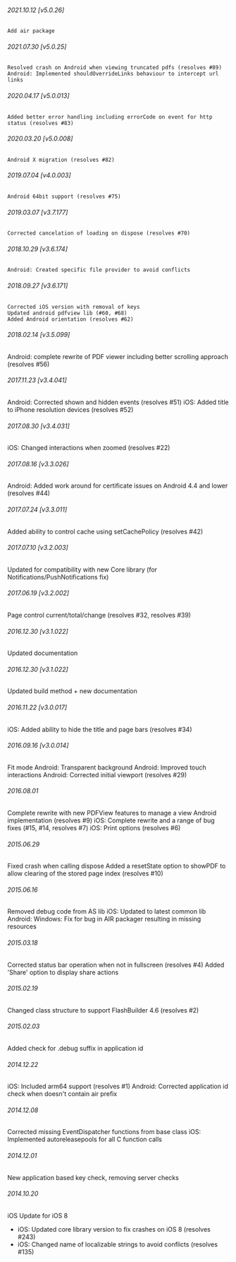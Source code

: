 ###### 2021.10.12 [v5.0.26]

```
Add air package
```



###### 2021.07.30 [v5.0.25]

```
Resolved crash on Android when viewing truncated pdfs (resolves #89)
Android: Implemented shouldOverrideLinks behaviour to intercept url links
```


###### 2020.04.17 [v5.0.013]

```
Added better error handling including errorCode on event for http status (resolves #83)
```


###### 2020.03.20 [v5.0.008]

```
Android X migration (resolves #82)
```


###### 2019.07.04 [v4.0.003]

```
Android 64bit support (resolves #75)
```


###### 2019.03.07 [v3.7.177]

```
Corrected cancelation of loading on dispose (resolves #70)
```


###### 2018.10.29 [v3.6.174]

```
Android: Created specific file provider to avoid conflicts
```


###### 2018.09.27 [v3.6.171]

```
Corrected iOS version with removal of keys
Updated android pdfview lib (#60, #68)
Added Android orientation (resolves #62)
```


###### 2018.02.14 [v3.5.099]

Android: complete rewrite of PDF viewer including better scrolling approach (resolves #56)


###### 2017.11.23 [v3.4.041]

Android: Corrected shown and hidden events (resolves #51)
iOS: Added title to iPhone resolution devices (resolves #52)


###### 2017.08.30 [v3.4.031]

iOS: Changed interactions when zoomed (resolves #22)


###### 2017.08.16 [v3.3.026]

Android: Added work around for certificate issues on Android 4.4 and lower (resolves #44)


###### 2017.07.24 [v3.3.011]

Added ability to control cache using setCachePolicy (resolves #42)


###### 2017.07.10 [v3.2.003]

Updated for compatibility with new Core library (for Notifications/PushNotifications fix)


###### 2017.06.19 [v3.2.002]

Page control current/total/change (resolves #32, resolves #39)


###### 2016.12.30 [v3.1.022]

Updated documentation


###### 2016.12.30 [v3.1.022]

Updated build method + new documentation


###### 2016.11.22 [v3.0.017]

iOS: Added ability to hide the title and page bars (resolves #34)


###### 2016.09.16 [v3.0.014]

Fit mode
Android: Transparent background
Android: Improved touch interactions
Android: Corrected initial viewport (resolves #29)


######  2016.08.01

Complete rewrite with new PDFView features to manage a view 
Android implementation (resolves #9)
iOS: Complete rewrite and a range of bug fixes (#15, #14, resolves #7)
iOS: Print options (resolves #6)


###### 2015.06.29

Fixed crash when calling dispose
Added a resetState option to showPDF to allow clearing of the stored page index (resolves #10)


###### 2015.06.16

Removed debug code from AS lib
iOS: Updated to latest common lib
Android: Windows: Fix for bug in AIR packager resulting in missing resources


###### 2015.03.18

Corrected status bar operation when not in fullscreen (resolves #4)
Added 'Share' option to display share actions


###### 2015.02.19

Changed class structure to support FlashBuilder 4.6 (resolves #2)


###### 2015.02.03

Added check for .debug suffix in application id


###### 2014.12.22

iOS: Included arm64 support (resolves #1) 
Android: Corrected application id check when doesn't contain air prefix


###### 2014.12.08

Corrected missing EventDispatcher functions from base class
iOS: Implemented autoreleasepools for all C function calls


###### 2014.12.01

New application based key check, removing server checks


###### 2014.10.20
iOS Update for iOS 8
- iOS: Updated core library version to fix crashes on iOS 8 (resolves #243)
- iOS: Changed name of localizable strings to avoid conflicts (resolves #135)